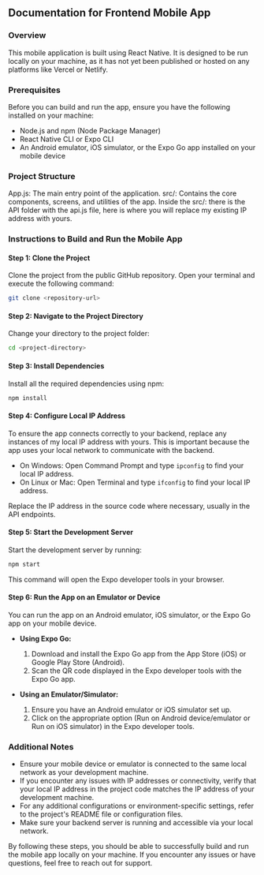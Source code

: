## Documentation for Frontend Mobile App

### Overview

This mobile application is built using React Native. It is designed to be run locally on your machine, as it has not yet been published or hosted on any platforms like Vercel or Netlify.

### Prerequisites

Before you can build and run the app, ensure you have the following installed on your machine:

- Node.js and npm (Node Package Manager)
- React Native CLI or Expo CLI
- An Android emulator, iOS simulator, or the Expo Go app installed on your mobile device

### Project Structure

App.js: The main entry point of the application.
src/: Contains the core components, screens, and utilities of the app.
Inside the src/: there is the API folder with the api.js file, here is where you will replace my existing IP address with yours.

### Instructions to Build and Run the Mobile App

#### Step 1: Clone the Project

Clone the project from the public GitHub repository. Open your terminal and execute the following command:

```sh
git clone <repository-url>
```

#### Step 2: Navigate to the Project Directory

Change your directory to the project folder:

```sh
cd <project-directory>
```

#### Step 3: Install Dependencies

Install all the required dependencies using npm:

```sh
npm install
```

#### Step 4: Configure Local IP Address

To ensure the app connects correctly to your backend, replace any instances of my local IP address with yours. This is important because the app uses your local network to communicate with the backend.

- On Windows: Open Command Prompt and type `ipconfig` to find your local IP address.
- On Linux or Mac: Open Terminal and type `ifconfig` to find your local IP address.

Replace the IP address in the source code where necessary, usually in the API endpoints.

#### Step 5: Start the Development Server

Start the development server by running:

```sh
npm start
```

This command will open the Expo developer tools in your browser.

#### Step 6: Run the App on an Emulator or Device

You can run the app on an Android emulator, iOS simulator, or the Expo Go app on your mobile device.

- **Using Expo Go:**

  1. Download and install the Expo Go app from the App Store (iOS) or Google Play Store (Android).
  2. Scan the QR code displayed in the Expo developer tools with the Expo Go app.

- **Using an Emulator/Simulator:**
  1. Ensure you have an Android emulator or iOS simulator set up.
  2. Click on the appropriate option (Run on Android device/emulator or Run on iOS simulator) in the Expo developer tools.

### Additional Notes

- Ensure your mobile device or emulator is connected to the same local network as your development machine.
- If you encounter any issues with IP addresses or connectivity, verify that your local IP address in the project code matches the IP address of your development machine.
- For any additional configurations or environment-specific settings, refer to the project's README file or configuration files.
- Make sure your backend server is running and accessible via your local network.

By following these steps, you should be able to successfully build and run the mobile app locally on your machine. If you encounter any issues or have questions, feel free to reach out for support.
